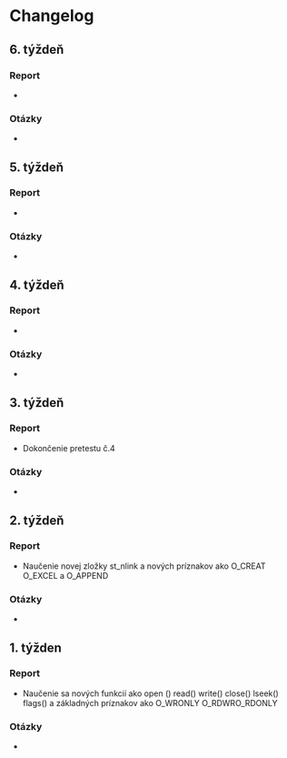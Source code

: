 # Changelog

## 6. týždeň
### Report
- 
### Otázky
- 

## 5. týždeň
### Report
- 
### Otázky
- 

## 4. týždeň
### Report
- 
### Otázky
- 

## 3. týždeň
### Report
- Dokončenie pretestu č.4
### Otázky
- 

## 2. týždeň
### Report
- Naučenie novej zložky st_nlink a nových príznakov ako O_CREAT O_EXCEL a O_APPEND
### Otázky
- 

## 1. týžden
### Report
- Naučenie sa nových funkcií ako open () read() write() close() lseek() flags() a základných príznakov ako O_WRONLY O_RDWRO_RDONLY
### Otázky
-

